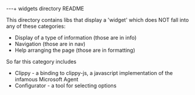 ---+ widgets directory README

This directory contains libs that display a 'widget' which does NOT
fall into any of these categories:

* Display of a type of information (those are in info)
* Navigation (those are in nav)
* Help arranging the page (those are in formatting)

So far this category includes

* Clippy - a binding to clippy-js, a javascript implementation of the infamous Microsoft Agent
* Configurator - a tool for selecting options



 
 

 
 
 
 
 
 